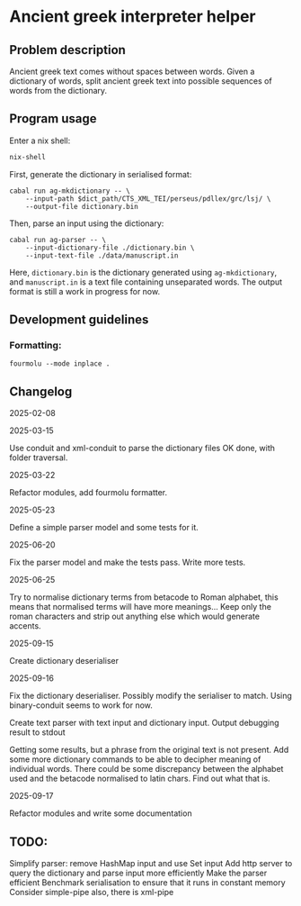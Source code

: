 # Ancient greek interpreter helper

## Problem description

Ancient greek text comes without spaces between words. Given a dictionary of words, split ancient
greek text into possible sequences of words from the dictionary.

## Program usage 

Enter a nix shell:

```bash
nix-shell
```

First, generate the dictionary in serialised format:

```
cabal run ag-mkdictionary -- \
    --input-path $dict_path/CTS_XML_TEI/perseus/pdllex/grc/lsj/ \
    --output-file dictionary.bin
```

Then, parse an input using the dictionary:

```
cabal run ag-parser -- \
    --input-dictionary-file ./dictionary.bin \
    --input-text-file ./data/manuscript.in
```

Here, `dictionary.bin` is the dictionary generated using `ag-mkdictionary`, and `manuscript.in` is 
a text file containing unseparated words. The output format is still a work in progress for now.

## Development guidelines

### Formatting: 

```
fourmolu --mode inplace .
```

## Changelog

2025-02-08

2025-03-15

Use conduit and xml-conduit to parse the dictionary files
    OK done, with folder traversal.

2025-03-22

Refactor modules, add fourmolu formatter.

2025-05-23

Define a simple parser model and some tests for it.

2025-06-20 

Fix the parser model and make the tests pass. Write more tests.

2025-06-25

Try to normalise dictionary terms from betacode to Roman alphabet, this means that
  normalised terms will have more meanings...
Keep only the roman characters and strip out anything else which would generate accents.

2025-09-15

Create dictionary deserialiser

2025-09-16

Fix the dictionary deserialiser. Possibly modify the serialiser to match. Using binary-conduit 
    seems to work for now.

Create text parser with text input and dictionary input. Output debugging result to stdout

Getting some results, but a phrase from the original text is not
present. Add some more dictionary commands to be able to decipher meaning
of individual words. There could be some discrepancy between the alphabet
used and the betacode normalised to latin chars. Find out what that is.

2025-09-17

Refactor modules and write some documentation

## TODO:

Simplify parser: remove HashMap input and use Set input
Add http server to query the dictionary and parse input more efficiently
Make the parser efficient
Benchmark serialisation to ensure that it runs in constant memory
Consider simple-pipe also, there is xml-pipe
